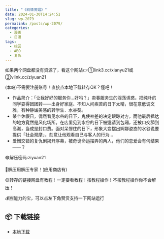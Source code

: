 ```yaml
---
title: "《純情男娼》"
date: 2024-01-30T14:24:51
slug: wp-2079
permalink: /posts/wp-2079/
categories:
  - 漫画
  - 日漫
tags:
  - 校园
  - ABO
  - 复仇
---
```


如果两个网盘都没有资源了，看这个网站👉①link3.cc/xianyu21或②vlink.cc/ziyuan21

(本站)不需要注册账号！直接点本地下载转存OK？懂吧！

*   作品简介：「让我好好的服务你…好吗？」卖春服务生的淫荡诱惑，把纯朴的同学耍得团团转——出身好家庭、不知人间疾苦的日下太晴，很在意低调文雅，有种静谧美感的转学生．水谷葵。
*   某个休假日，偶然看见水谷的日下，鬼使神差的决定跟踪对方，而他最后抵达的地方竟然是风化场所。在店里见到水谷的日下被邀请到包厢，还被口交舔到高潮，当成是封口费。面对呆愣住的日下，形象大变摆出婀娜姿态的水谷说要提供「社会观摩」，刻意让他观看自己与客人的行为…
*   爱憎交错的复仇剧揭开序幕，被奇诡命运摆弄的两人，他们的恋爱会有何结果——？

🟢解压密码:ziyuan21

🔵解压用解压专家！(应用商店有)

🟡转存的链接网盘有教程！一定要看教程！按教程操作！不按教程操作你不会解压！

💰🈶能力的宝，可以点左下角赞赏支持一下网站运行

## 📦 下载链接
- [本地下载](https://blziyuan21.com/pay-download/2079?key=7c02314892&down_id=0)

